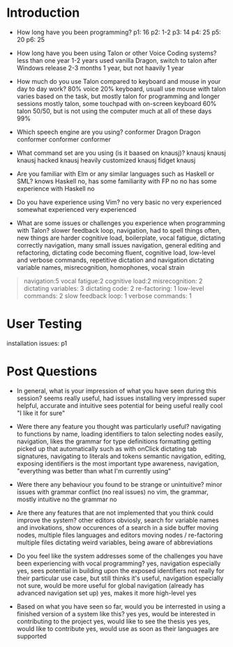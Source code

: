 

# Introduction

- How long have you been programming?
p1: 16
p2: 1-2
p3: 14
p4: 25
p5: 20
p6: 25

- How long have you been using Talon or other Voice Coding systems?
less than one year
1-2 years
used vanilla Dragon, switch to talon after Windows release
2-3 months
1 year, but not haavily
1 year

- How much do you use Talon compared to keyboard and mouse in your day to day work?
80% voice 20% keyboard, usuall use mouse with talon 
varies based on the task, but mostly talon for programming and longer sessions
mostly talon, some touchpad with on-screen keyboard
60% talon
50/50, but is not using the computer much at all of these days
99%

- Which speech engine are you using?
conformer
Dragon
Dragon
conformer
conformer
conformer

- What command set are you using (is it baased on knausj)?
knausj
knausj
knausj
hacked knausj
heavily customized knausj
fidget knausj

- Are you familiar with Elm or any similar languages such as Haskell or SML?
knows Haskell
no, has some familiarity with FP
no
no
has some experience with Haskell
no

- Do you have experience using Vim?
no
very basic
no
very experienced
somewhat experienced
very experienced


- What are some issues or challenges you experience when programming with Talon?
slower feedback loop, navigation, had to spell things often, new things are harder
cognitive load, boilerplate, vocal fatigue, dictating correctly
navigation, many small issues
navigation, general editing and refactoring, dictating code
becoming fluent, cognitive load, low-level and verbose commands, repetitive dictation and navigation
dictating variable names, misrecognition, homophones, vocal strain

> navigation:5
> vocal fatigue:2
> cognitive load:2
> misrecognition: 2
> dictating variables: 3
> dictating code: 2
> re-factoring: 1
> low-level commands: 2
> slow feedback loop: 1
> verbose commands: 1

# User Testing
installation issues: p1



# Post Questions

- In general, what is your impression of what you have seen during this session?
seems really useful, had issues installing
very impressed
super helpful, accurate and intuitive
sees potential for being useful
really cool
"I like it for sure"

- Were there any feature you thought was particularly useful?
navigating to functions by name, loading identifiers to talon
selecting nodes easily, navigation, likes the grammar for type definitions
formatting getting picked up that automatically such as with onClick
dictating tab signatures, navigating to literals and tokens
semantic navigation, editing, exposing identifiers is the most important
type awareness, navigation, "everything was better than what I'm currently using"

- Were there any behaviour you found to be strange or unintuitive?
minor issues with grammar conflict (no real issues)
no
vim, the grammar, mostly intuitive
no
the grammar
no

- Are there any features that are not implemented that you think could improve the system?
other editors obviosly, search for variable names and invokations, show occurences of a search in a side buffer
moving nodes, multiple files
languages and editors
moving nodes / re-factoring
multiple files
dictating weird variables, being aware of abbreviations

- Do you feel like the system addresses some of the challenges you have been experiencing with vocal programming?
yes, navigation especially
yes, sees potential in building upon the exposed identifiers
not really for their particular use case, but still thinks it's useful, navigation especially
not sure, would be more useful for global navigation (already has advanced navigation set up)
yes, makes it more high-level
yes

- Based on what you have seen so far, would you be interrested in using a finished version of a system like this?
yes
yes, would be interested in contributing to the project
yes, would like to see the thesis
yes
yes, would like to contribute
yes, would use as soon as their languages are supported
